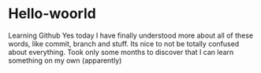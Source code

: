 # Hello-woorld
Learning Github
Yes today I have finally understood more about all of these words, like commit, branch and stuff.
Its nice to not be totally confused about everything.
Took only some months to discover that I can learn something on my own (apparently)
